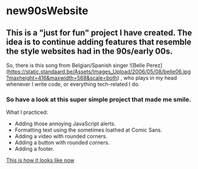 # new90sWebsite

## This is a "just for fun" project I have created. The idea is to continue adding features that resemble the style websites had in the 90s/early 00s.
So, there is this song from Belgian/Spanish singer ![Belle Perez] (https://static.standaard.be/Assets/Images_Upload/2006/05/08/belle06.jpg?maxheight=416&maxwidth=568&scale=both) , who plays in my head whenever I write code, or everything tech-related I do. 
### So have a look at this super simple project that made me smile. 

What I practiced: 

- Adding those annoying JavaScript alerts.
- Formatting text using the sometimes loathed at Comic Sans.
- Adding a video with rounded corners.
- Adding a button with rounded corners.
- Adding a footer.

[This is how it looks like now](https://codepen.io/GreCodes/full/YzvKPGw)
